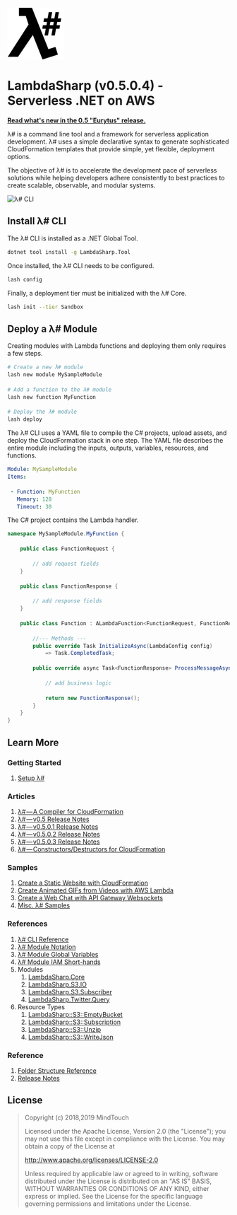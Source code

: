 ﻿![λ#](Docs/LambdaSharpLogo.png)

# LambdaSharp (v0.5.0.4) - Serverless .NET on AWS

**[Read what's new in the 0.5 "Eurytus" release.](Docs/ReleaseNotes-Eurytus.md)**

λ# is a command line tool and a framework for serverless application development. λ# uses a simple declarative syntax to generate sophisticated CloudFormation templates that provide simple, yet flexible, deployment options.

The objective of λ# is to accelerate the development pace of serverless solutions while helping developers adhere consistently to best practices to create scalable, observable, and modular systems.

![λ# CLI](Docs/LashAnsiColor-WIP.gif)

## Install λ# CLI

The λ# CLI is installed as a .NET Global Tool.

```bash
dotnet tool install -g LambdaSharp.Tool
```

Once installed, the λ# CLI needs to be configured.
```bash
lash config
```

Finally, a deployment tier must be initialized with the λ# Core.
```bash
lash init --tier Sandbox
```

## Deploy a λ# Module

Creating modules with Lambda functions and deploying them only requires a few steps.

```bash
# Create a new λ# module
lash new module MySampleModule

# Add a function to the λ# module
lash new function MyFunction

# Deploy the λ# module
lash deploy
```

The λ# CLI uses a YAML file to compile the C# projects, upload assets, and deploy the CloudFormation stack in one step. The YAML file describes the entire module including the inputs, outputs, variables, resources, and functions.

```yaml
Module: MySampleModule
Items:

 - Function: MyFunction
   Memory: 128
   Timeout: 30
```

The C# project contains the Lambda handler.

```csharp
namespace MySampleModule.MyFunction {

    public class FunctionRequest {

        // add request fields
    }

    public class FunctionResponse {

        // add response fields
    }

    public class Function : ALambdaFunction<FunctionRequest, FunctionResponse> {

        //--- Methods ---
        public override Task InitializeAsync(LambdaConfig config)
            => Task.CompletedTask;

        public override async Task<FunctionResponse> ProcessMessageAsync(FunctionRequest request, ILambdaContext context) {

            // add business logic

            return new FunctionResponse();
        }
    }
}
```

## Learn More

### Getting Started

1. [Setup λ#](Docs/ReadMe.md)

### Articles

1. [λ# — A Compiler for CloudFormation](https://medium.com/mindtouch-engineering/%CE%BB-a-compiler-for-cloudformation-b35744e49d6c)
1. [λ# — v0.5 Release Notes](https://medium.com/mindtouch-engineering/%CE%BB-news-0-5-rc1-released-906bdfc059a)
1. [λ# — v0.5.0.1 Release Notes](https://medium.com/mindtouch-engineering/%CE%BB-v0-5-0-1-release-notes-f07966ace1c5)
1. [λ# — v0.5.0.2 Release Notes](https://medium.com/mindtouch-engineering/%CE%BB-v0-5-0-2-release-notes-69458b35bddd)
1. [λ# — v0.5.0.3 Release Notes](https://medium.com/mindtouch-engineering/%CE%BB-v0-5-0-3-release-notes-9d27082609c5)
1. [λ# — Constructors/Destructors for CloudFormation](https://medium.com/@wikinaut/constructors-destructors-for-cloudformation-stacks-233de1b1fcca)

### Samples

1. [Create a Static Website with CloudFormation](https://github.com/LambdaSharp/StaticWebsite-Sample)
1. [Create Animated GIFs from Videos with AWS Lambda](https://github.com/LambdaSharp/GifMaker-Sample)
1. [Create a Web Chat with API Gateway Websockets](https://github.com/LambdaSharp/WebSocketsChat-Sample)
1. [Misc. λ# Samples](Samples/ReadMe.md)

### References

1. [λ# CLI Reference](src/LambdaSharp.Tool/ReadMe.md)
1. [λ# Module Notation](Docs/Module.md)
1. [λ# Module Global Variables](Docs/Module-Global-Variables.md)
1. [λ# Module IAM Short-hands](src/LambdaSharp.Tool/Resources/IAM-Mappings.yml)
1. Modules
    1. [LambdaSharp.Core](Modules/LambdaSharp.Core/ReadMe.md)
    1. [LambdaSharp.S3.IO](Modules/LambdaSharp.S3.IO/ReadMe.md)
    1. [LambdaSharp.S3.Subscriber](Modules/LambdaSharp.S3.Subscriber/ReadMe.md)
    1. [LambdaSharp.Twitter.Query](Modules/LambdaSharp.Twitter.Query/ReadMe.md)
1. Resource Types
    1. [LambdaSharp::S3::EmptyBucket](Modules/LambdaSharp.S3.IO/Docs/LambdaSharp-S3-EmptyBucket.md)
    1. [LambdaSharp::S3::Subscription](Modules/LambdaSharp.S3.Subscriber/Docs/LambdaSharp-S3-Subscription.md)
    1. [LambdaSharp::S3::Unzip](Modules/LambdaSharp.S3.IO/Docs/LambdaSharp-S3-Unzip.md)
    1. [LambdaSharp::S3::WriteJson](Modules/LambdaSharp.S3.IO/Docs/LambdaSharp-S3-WriteJson.md)

### Reference

1. [Folder Structure Reference](Docs/FolderStructure.md)
1. [Release Notes](Docs/ReadMe.md)

## License

> Copyright (c) 2018,2019 MindTouch
>
> Licensed under the Apache License, Version 2.0 (the "License");
> you may not use this file except in compliance with the License.
> You may obtain a copy of the License at
>
> http://www.apache.org/licenses/LICENSE-2.0
>
> Unless required by applicable law or agreed to in writing, software
> distributed under the License is distributed on an "AS IS" BASIS,
> WITHOUT WARRANTIES OR CONDITIONS OF ANY KIND, either express or implied.
> See the License for the specific language governing permissions and
> limitations under the License.
